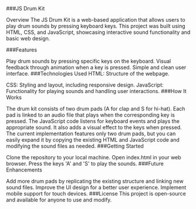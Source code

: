 
###JS Drum Kit

Overview
The JS Drum Kit is a web-based application that allows users to play drum sounds by pressing keyboard keys. This project was built using HTML, CSS, and JavaScript, showcasing interactive sound functionality and basic web design.

###Features

Play drum sounds by pressing specific keys on the keyboard.
Visual feedback through animation when a key is pressed.
Simple and clean user interface.
###Technologies Used
HTML: Structure of the webpage.

CSS: Styling and layout, including responsive design.
JavaScript: Functionality for playing sounds and handling user interactions.
###How It Works

The drum kit consists of two drum pads (A for clap and S for hi-hat). Each pad is linked to an audio file that plays when the corresponding key is pressed.
The JavaScript code listens for keyboard events and plays the appropriate sound. It also adds a visual effect to the keys when pressed.
The current implementation features only two drum pads, but you can easily expand it by copying the existing HTML and JavaScript code and modifying the sound files as needed.
###Getting Started

Clone the repository to your local machine.
Open index.html in your web browser.
Press the keys 'A' and 'S' to play the sounds.
###Future Enhancements

Add more drum pads by replicating the existing structure and linking new sound files.
Improve the UI design for a better user experience.
Implement mobile support for touch devices.
###License
This project is open-source and available for anyone to use and modify.
